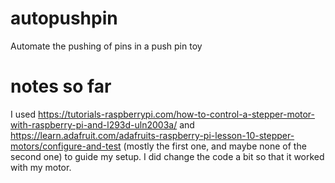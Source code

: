 # autopushpin
Automate the pushing of pins in a push pin toy

# notes so far
I used https://tutorials-raspberrypi.com/how-to-control-a-stepper-motor-with-raspberry-pi-and-l293d-uln2003a/ and https://learn.adafruit.com/adafruits-raspberry-pi-lesson-10-stepper-motors/configure-and-test (mostly the first one, and maybe none of the second one) to guide my setup. I did change the code a bit so that it worked with my motor.
